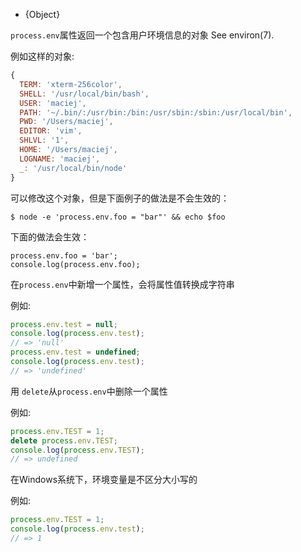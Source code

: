 <!-- YAML
added: v0.1.27
-->

* {Object}

`process.env`属性返回一个包含用户环境信息的对象
See environ(7).

例如这样的对象:

<!-- eslint-disable -->
```js
{
  TERM: 'xterm-256color',
  SHELL: '/usr/local/bin/bash',
  USER: 'maciej',
  PATH: '~/.bin/:/usr/bin:/bin:/usr/sbin:/sbin:/usr/local/bin',
  PWD: '/Users/maciej',
  EDITOR: 'vim',
  SHLVL: '1',
  HOME: '/Users/maciej',
  LOGNAME: 'maciej',
  _: '/usr/local/bin/node'
}
```

可以修改这个对象，但是下面例子的做法是不会生效的：

```命令行修改
$ node -e 'process.env.foo = "bar"' && echo $foo
```

下面的做法会生效：

```js文件中修改
process.env.foo = 'bar';
console.log(process.env.foo);
```

在`process.env`中新增一个属性，会将属性值转换成字符串

例如:

```js
process.env.test = null;
console.log(process.env.test);
// => 'null'
process.env.test = undefined;
console.log(process.env.test);
// => 'undefined'
```

用 `delete`从`process.env`中删除一个属性

例如:

```js
process.env.TEST = 1;
delete process.env.TEST;
console.log(process.env.TEST);
// => undefined
```

在Windows系统下，环境变量是不区分大小写的

例如:

```js
process.env.TEST = 1;
console.log(process.env.test);
// => 1
```

